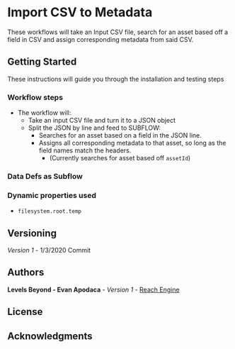 # Import CSV to Metadata

These workflows will take an Input CSV file, search for an asset based off a field in CSV and assign corresponding metadata from said CSV.



## Getting Started

These instructions will guide you through the installation and testing steps

### Workflow steps
* The workflow will:
    * Take an input CSV file and turn it to a JSON object
    * Split the JSON by line and feed to SUBFLOW:
        * Searches for an asset based on a field in the JSON line.
        * Assigns all corresponding metadata to that asset, so long as the field names match the headers.
            * (Currently searches for asset based off `assetId`)
### Data Defs as Subflow

### Dynamic properties used
* `filesystem.root.temp`

## Versioning
*Version 1* - 1/3/2020 Commit

## Authors
**Levels Beyond - Evan Apodaca** - *Version 1* - [Reach Engine](https://www.reachengine.com)

## License

## Acknowledgments

